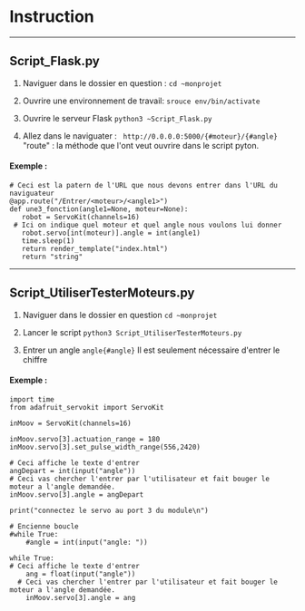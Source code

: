 # Instruction
---
## Script_Flask.py
1. Naviguer dans le dossier en question :
``` cd ~monprojet ```

2. Ouvrire une environnement de travail:
``` srouce env/bin/activate ```

3. Ouvrire le serveur Flask
``` python3 ~Script_Flask.py ```

4. Allez dans le naviguater :
``` http://0.0.0.0:5000/{#moteur}/{#angle}```
"route" : la méthode que l'ont veut ouvrire dans le script pyton.

#### Exemple : 
 ```
# Ceci est la patern de l'URL que nous devons entrer dans l'URL du naviguateur
@app.route("/Entrer/<moteur>/<angle1>")
def une3_fonction(angle1=None, moteur=None):
	robot = ServoKit(channels=16)
  # Ici on indique quel moteur et quel angle nous voulons lui donner
	robot.servo[int(moteur)].angle = int(angle1)
	time.sleep(1)
	return render_template("index.html")
	return "string"
```

---
## Script_UtiliserTesterMoteurs.py
1. Naviguer dans le dossier en question
``` cd ~monprojet ```

2. Lancer le script
``` python3 Script_UtiliserTesterMoteurs.py ```

3. Entrer un angle
``` angle{#angle} ```
Il est seulement nécessaire d'entrer le chiffre

#### Exemple :
```
import time
from adafruit_servokit import ServoKit

inMoov = ServoKit(channels=16)

inMoov.servo[3].actuation_range = 180
inMoov.servo[3].set_pulse_width_range(556,2420)

# Ceci affiche le texte d'entrer
angDepart = int(input("angle"))
# Ceci vas chercher l'entrer par l'utilisateur et fait bouger le moteur a l'angle demandée.
inMoov.servo[3].angle = angDepart

print("connectez le servo au port 3 du module\n")

# Encienne boucle
#while True:
	#angle = int(input("angle: "))

while True:
# Ceci affiche le texte d'entrer
	ang = float(input("angle"))
  # Ceci vas chercher l'entrer par l'utilisateur et fait bouger le moteur a l'angle demandée.
	inMoov.servo[3].angle = ang
  ```
